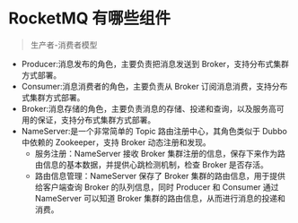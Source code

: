 # RocketMQ 有哪些组件

> 生产者-消费者模型

- Producer:消息发布的角色，主要负责把消息发送到 Broker，支持分布式集群方式部署。
- Consumer:消息消费者的角色，主要负责从 Broker 订阅消息消费，支持分布式集群方式部署。
- Broker:消息存储的角色，主要负责消息的存储、投递和查询，以及服务高可用的保证，支持分布式集群方式部署。
- NameServer:是一个非常简单的 Topic 路由注册中心，其角色类似于 Dubbo 中依赖的 Zookeeper，支持 Broker 动态注册和发现。
  - 服务注册：NameServer 接收 Broker 集群注册的信息，保存下来作为路由信息的基本数据，并提供心跳检测机制，检查 Broker 是否存活。
  - 路由信息管理：NameServer 保存了 Broker 集群的路由信息，用于提供给客户端查询 Broker 的队列信息，同时 Producer 和 Consumer 通过 NameServer 可以知道 Broker 集群的路由信息，从而进行消息的投递和消费。
